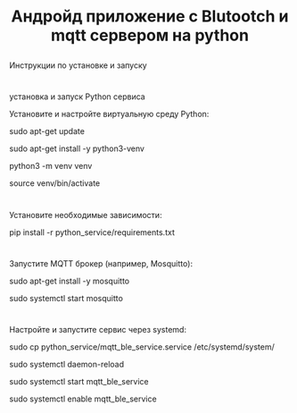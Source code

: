 # <p align="center"> Андройд приложение с Blutootch и mqtt сервером на python </p>

Инструкции по установке и запуску

#

установка и запуск Python сервиса

Установите и настройте виртуальную среду Python:

sudo apt-get update

sudo apt-get install -y python3-venv

python3 -m venv venv

source venv/bin/activate


#

Установите необходимые зависимости:

pip install -r python_service/requirements.txt


#


Запустите MQTT брокер (например, Mosquitto):

sudo apt-get install -y mosquitto

sudo systemctl start mosquitto



#

Настройте и запустите сервис через systemd:

sudo cp python_service/mqtt_ble_service.service /etc/systemd/system/

sudo systemctl daemon-reload

sudo systemctl start mqtt_ble_service

sudo systemctl enable mqtt_ble_service

